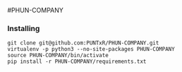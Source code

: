 #PHUN-COMPANY

### Installing
```
git clone git@github.com:PUNTxR/PHUN-COMPANY.git
virtualenv -p python3 --no-site-packages PHUN-COMPANY
source PHUN-COMPANY/bin/activate
pip install -r PHUN-COMPANY/requirements.txt
```

